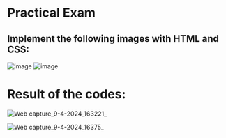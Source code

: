 # Practical Exam 
## Implement the following images with HTML and CSS:
![image](https://github.com/vansh-seth/Web-tech-lab/assets/111755254/2dafac5d-9cd4-4fca-861a-2ff4345794fd)
![image](https://github.com/vansh-seth/Web-tech-lab/assets/111755254/e90eaabe-673f-4cc0-ac00-a5fce5deabde)
# Result of the codes:
![Web capture_9-4-2024_163221_](https://github.com/vansh-seth/Web-tech-lab/assets/111755254/9bb6496e-62fc-4d50-a1a4-8a044f20e356)

![Web capture_9-4-2024_16375_](https://github.com/vansh-seth/Web-tech-lab/assets/111755254/173fdaa0-0b69-42ac-9982-5c0993840279)
